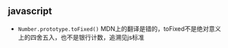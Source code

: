 <!--
 * @Author: zd
 * @Date: 2023-12-05 11:19:51
 * @LastEditors: zd
 * @LastEditTime: 2023-12-05 11:23:21
 * @Description: 
-->
## javascript
- `Number.prototype.toFixed()` MDN上的翻译是错的，toFixed不是绝对意义上的四舍五入，也不是银行计数，追溯见js标准